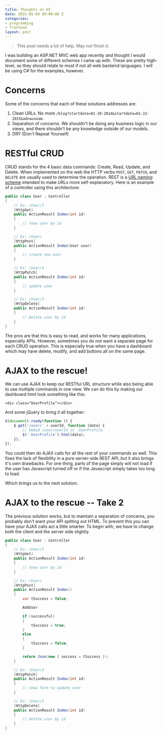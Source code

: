 ```yaml
---
title: Thoughts on UI
date: 2015-05-04 00:00:00 Z
categories:
- programming
- frontend
layout: post
---
```


> This post needs a lot of help. May not finish it.

I was building an ASP.NET MVC web app recently and thought I would document some
of different schemes I came up with. These are pretty high-level, so they should
relate to most if not all web backend languages. I will be using C# for the
examples, however.

# Concerns

Some of the concerns that each of these solutions addresses are:

1. Clean URLs. No more
    `/blog?startdate=01-20-2014&startdate=01-22-2015&adnauseam`.
2. Separation of concerns. We shouldn't be doing any business logic in our
    views, and there shouldn't be any knowledge outside of our models.
3. DRY (Don't Repeat Yourself)

# RESTful CRUD

CRUD stands for the 4 basic data commands: Create, Read, Update, and Delete.
When implemented on the web the HTTP verbs `POST`, `GET`, `PATCH`, and `DELETE`
are usually used to determine the operation. REST is a [URL naming scheme][1]
intended to make URLs more self-explanatory. Here is an example of a controller
using this architecture:

~~~csharp
public class User : Controller
{
    // Ex: /User/3
    [HttpGet]
    public ActionResult Index(int id)
    {
        // show user by id
    }

    // Ex: /User/
    [HttpPost]
    public ActionResult Index(User user)
    {
        // create new user
    }

    // Ex: /User/3
    [HttpPatch]
    public ActionResult Index(int id)
    {
        // update user
    }

    // Ex: /User/3
    [HttpDelete]
    public ActionResult Index(int id)
    {
        // Delete user by id
    }
}
~~~

The pros are that this is easy to read, and works for many applications,
especially APIs. However, sometimes you do not want a separate page for each
CRUD operation. This is especially true when you have a dashboard which may have
delete, modify, and add buttons all on the same page.

# AJAX to the rescue!

We can use AJAX to keep our RESTful URL structure while also being able to use
multiple commands in one view. We can do this by making our dashboard html look
something like this:

~~~markup
<div class="UserProfile"></div>
~~~

And some jQuery to bring it all together:

~~~javascript
$(document).ready(function () {
    $.get('/user/' + userId, function (data) {
        // embed /user/userId in .UserProfile
        $('.UserProfile').html(data);
    });
});
~~~

You could then do AJAX calls for all the rest of your commands as well. This
fixes the lack of flexibility in a pure server-side REST API, but it also brings
it's own drawbacks. For one thing, parts of the page simply will not load if the
user has Javascript turned off or if the Javascript simply takes too long to
load.

Which brings us to the next solution.

# AJAX to the rescue -- Take 2

The previous solution works, but to maintain a separation of concerns, you
probably don't want your API spitting out HTML. To prevent this you can have
your AJAX calls act a little smarter. To begin with, we have to change both the
client and the server side slightly.

~~~csharp
public class User : Controller
{
    // Ex: /User/3
    [HttpGet]
    public ActionResult Index(int id)
    {
        // show user by id
    }

    // Ex: /User/
    [HttpPost]
    public ActionResult Index()
    {
        var tSuccess = false;

        AddUser

        if (successful)
        {
            tSuccess = true;
        }
        else
        {
            tSuccess = false;
        }

        return Json(new { success = tSuccess });
    }

    // Ex: /User/3
    [HttpPatch]
    public ActionResult Index(int id)
    {
        // show form to update user
    }

    // Ex: /User/3
    [HttpDelete]
    public ActionResult Index(int id)
    {
        // Delete user by id
    }
}
~~~
  [1]:http://tools.ietf.org/html/draft-gregorio-uritemplate-05
